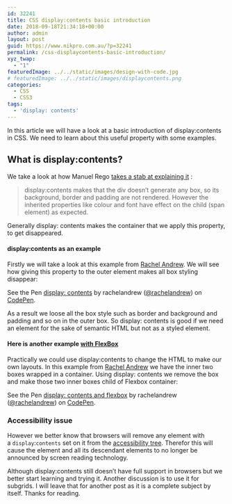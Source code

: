```yaml
---
id: 32241
title: CSS display:contents basic introduction
date: 2018-09-18T21:34:18+00:00
author: admin
layout: post
guid: https://www.nikpro.com.au/?p=32241
permalink: /css-displaycontents-basic-introduction/
xyz_twap:
  - "1"
featuredImage: ../../static/images/design-with-code.jpg
# featuredImage: ../../static/images/displaycontents.png
categories:
  - CSS
  - CSS3
tags:
  - 'display: contents'
---
```

In this article we will have a look at a basic introduction of display:contents in CSS. We need to learn about this useful property with some examples.

## What is display:contents?

We take a look at how Manuel Rego [takes a stab at explaining it](https://blogs.igalia.com/mrego/2018/01/11/display-contents-is-coming/) :

<blockquote class="wp-block-quote is-style-default">
  <p>
    display:contents makes that the div doesn’t generate any box, so its background, border and padding are not rendered. However the inherited properties like colour and font have effect on the child (span element) as expected.
  </p>
</blockquote>

Generally display: contents makes the container that we apply this property, to get disappeared.

#### **display:contents as an example**

Firstly we will take a look at this example from <a href="https://rachelandrew.co.uk/archives/2016/01/29/vanishing-boxes-with-display-contents/" target="_blank" rel="noopener noreferrer">Rachel Andrew</a>. We will see how giving this property to the outer element makes all box styling disappear:

<p data-height="350" data-theme-id="0" data-slug-hash="rxvMWG" data-default-tab="html,result" data-user="rachelandrew" data-pen-title="display: contents" class="codepen">
  See the Pen <a href="https://codepen.io/rachelandrew/pen/rxvMWG/">display: contents</a> by rachelandrew (<a href="https://codepen.io/rachelandrew">@rachelandrew</a>) on <a href="https://codepen.io">CodePen</a>.
</p>

As a result we loose all the box style such as border and background and padding and so on in the outer box. So display: contents is good if we need an element for the sake of semantic HTML but not as a styled element.

#### Here is another example [with FlexBox](https://www.nikpro.com.au/flexbox-explained-in-a-simple-way-with-examples-part-1/)

Practically we could use display:contents to change the HTML to make our own layouts. In this example from <a href="https://rachelandrew.co.uk/archives/2016/01/29/vanishing-boxes-with-display-contents/" target="_blank" rel="noreferrer noopener">Rachel Andrew</a> we have the inner two boxes wrapped in a container. Using display: contents we remove the box and make those two inner boxes child of Flexbox container:

<p data-height="350" data-theme-id="0" data-slug-hash="zraOMV" data-default-tab="css,result" data-user="rachelandrew" data-pen-title="display: contents and flexbox" class="codepen">
  See the Pen <a href="https://codepen.io/rachelandrew/pen/zraOMV/">display: contents and flexbox</a> by rachelandrew (<a href="https://codepen.io/rachelandrew">@rachelandrew</a>) on <a href="https://codepen.io">CodePen</a>.
</p>

### Accessibility issue

However we better know that browsers will remove any element with a `display`:`contents` set on it from the [accessibility tree](https://developer.mozilla.org/en-US/docs/Learn/Accessibility/What_is_accessibility#Accessibility_APIs). Therefor this will cause the element and all its descendant elements to no longer be announced by screen reading technology.

Although display:contents still doesn&#8217;t have full support in browsers but we better start learning and trying it. Another discussion is to use it for subgrids. I will leave that for another post as it is a complete subject by itself. Thanks for reading.